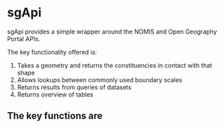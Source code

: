 # sgApi

sgApi provides a simple wrapper around the NOMIS and Open Geography Portal APIs. 


The key functionality offered is:

1. Takes a geometry and returns the constituencies in contact with that shape
2. Allows lookups between commonly used boundary scales
3. Returns results from queries of datasets
4. Returns overview of tables

The key functions are 
- 

           
